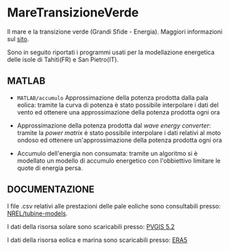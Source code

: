 # MareTransizioneVerde
Il mare e la transizione verde (Grandi Sfide - Energia). Maggiori informazioni sul [sito](https://didattica.polito.it/pls/portal30/gap.pkg_guide.viewGap?p_cod_ins=01DEDMN&p_a_acc=2024&p_header=S&p_lang=&multi=N).

Sono in seguito riportati i programmi usati per la modellazione energetica delle isole di Tahiti(FR) e San Pietro(IT).

## MATLAB
- `MATLAB/accumulo` Approssimazione della potenza prodotta dalla pala eolica:
  tramite la curva di potenza è stato possibile interpolare i dati del vento ed ottenere una approssimazione della
  potenza prodotta ogni ora 

- Approssimazione della potenza prodotta dal _wave energy converter_:
  tramite la _power matrix_ è stato possibile interpolare i dati relativi al moto ondoso ed ottenere un'approssimazione della
  potenza prodotta ogni ora

- Accumulo dell'energia non consumata: tramite un algoritmo si è modellato un modello di accumulo energetico
  con l'obbiettivo limitare le quote di energia persa.

## DOCUMENTAZIONE
I file .csv relativi alle prestazioni delle pale eoliche sono consultabili presso: [NREL/tubine-models](https://github.com/NREL/turbine-models).

I dati della risorsa solare sono scaricabili presso: [PVGIS 5.2](https://re.jrc.ec.europa.eu/pvg_tools/en/)

I dati della risorsa eolica e marina sono scaricabili presso: [ERA5](https://climate.copernicus.eu/climate-reanalysis)
